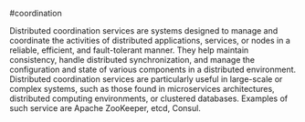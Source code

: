 #coordination


Distributed coordination services are systems designed to manage and coordinate the activities of distributed applications, services, or nodes in a reliable, efficient, and fault-tolerant manner. They help maintain consistency, handle distributed synchronization, and manage the configuration and state of various components in a distributed environment. Distributed coordination services are particularly useful in large-scale or complex systems, such as those found in microservices architectures, distributed computing environments, or clustered databases. Examples of such service are Apache ZooKeeper, etcd, Consul.